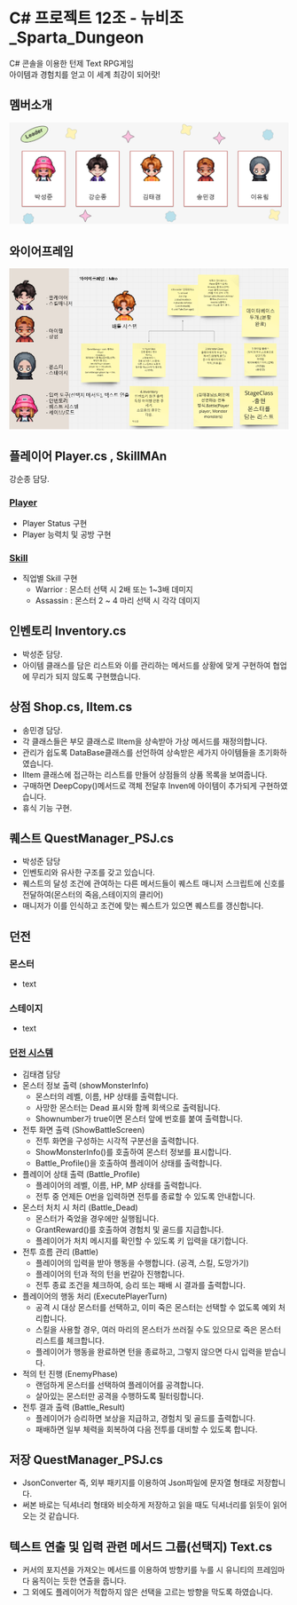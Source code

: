 # C# 프로젝트 12조 - 뉴비조_Sparta_Dungeon

C# 콘솔을 이용한 턴제 Text RPG게임  
아이템과 경험치를 얻고 이 세계 최강이 되어랏!  

## 멤버소개 

![image](/README/introduce.png)  

## 와이어프레임
![image](/README/wireframe.png)  

## 플레이어 Player.cs , SkillMAn
강순종 담당.
### [Player](https://github.com/psj1208/TeamProejct_Dungeon/blob/main/TeamProejct_Dungeon/Player.cs)
- Player Status 구현
- Player 능력치 및 공방 구현
### [Skill](https://github.com/psj1208/TeamProejct_Dungeon/blob/main/TeamProejct_Dungeon/SkillManager.cs)
- 직업별 Skill 구현
  - Warrior : 몬스터 선택 시 2배 또는 1~3배 데미지
  - Assassin : 몬스터 2 ~ 4 마리 선택 시 각각 데미지
## 인벤토리 Inventory.cs
- 박성준 담당. 
- 아이템 클래스를 담은 리스트와 이를 관리하는 메서드를 상황에 맞게 구현하여 협업에 무리가 되지 않도록 구현했습니다.
## 상점 Shop.cs, IItem.cs
- 송민경 담당.
- 각 클래스들은 부모 클래스로 IItem을 상속받아 가상 메서드를 재정의합니다.
- 관리가 쉽도록 DataBase클래스를 선언하여 상속받은 세가지 아이템들을 초기화하였습니다.
- IItem 클래스에 접근하는 리스트를 만들어 상점들의 상품 목록을 보여줍니다.
- 구매하면 DeepCopy()메서드로 객체 전달후 Inven에 아이템이 추가되게 구현하였습니다.
- 휴식 기능 구현.
## 퀘스트 QuestManager_PSJ.cs
- 박성준 담당
- 인벤토리와 유사한 구조를 갖고 있습니다.
- 퀘스트의 달성 조건에 관여하는 다른 메서드들이 퀘스트 매니저 스크립트에 신호를 전달하여(몬스터의 죽음,스테이지의 클리어)
- 매니저가 이를 인식하고 조건에 맞는 퀘스트가 있으면 퀘스트를 갱신합니다.
## 던전
### 몬스터
- text
### 스테이지
- text
### [던전 시스템](https://github.com/psj1208/TeamProejct_Dungeon/blob/main/TeamProejct_Dungeon/Program.cs)
- 김태겸 담당
- 몬스터 정보 출력 (showMonsterInfo)
  - 몬스터의 레벨, 이름, HP 상태를 출력합니다.
  - 사망한 몬스터는 Dead 표시와 함께 회색으로 출력됩니다.
  - Shownumber가 true이면 몬스터 앞에 번호를 붙여 출력합니다.
- 전투 화면 출력 (ShowBattleScreen)
  - 전투 화면을 구성하는 시각적 구분선을 출력합니다.
  - ShowMonsterInfo()를 호출하여 몬스터 정보를 표시합니다.
  - Battle_Profile()을 호출하여 플레이어 상태를 출력합니다.
- 플레이어 상태 출력 (Battle_Profile)
  - 플레이어의 레벨, 이름, HP, MP 상태를 출력합니다.
  - 전투 중 언제든 0번을 입력하면 전투를 종료할 수 있도록 안내합니다.
- 몬스터 처치 시 처리 (Battle_Dead)
  - 몬스터가 죽었을 경우에만 실행됩니다.
  - GrantReward()를 호출하여 경험치 및 골드를 지급합니다.
  - 플레이어가 처치 메시지를 확인할 수 있도록 키 입력을 대기합니다.
- 전투 흐름 관리 (Battle)
  - 플레이어의 입력을 받아 행동을 수행합니다. (공격, 스킬, 도망가기)
  - 플레이어의 턴과 적의 턴을 번갈아 진행합니다.
  - 전투 종료 조건을 체크하여, 승리 또는 패배 시 결과를 출력합니다.
- 플레이어의 행동 처리 (ExecutePlayerTurn)
  - 공격 시 대상 몬스터를 선택하고, 이미 죽은 몬스터는 선택할 수 없도록 예외 처리합니다.
  - 스킬을 사용할 경우, 여러 마리의 몬스터가 쓰러질 수도 있으므로 죽은 몬스터 리스트를 체크합니다.
  - 플레이어가 행동을 완료하면 턴을 종료하고, 그렇지 않으면 다시 입력을 받습니다.
- 적의 턴 진행 (EnemyPhase)
  - 랜덤하게 몬스터를 선택하여 플레이어를 공격합니다.
  - 살아있는 몬스터만 공격을 수행하도록 필터링합니다.
- 전투 결과 출력 (Battle_Result)
  - 플레이어가 승리하면 보상을 지급하고, 경험치 및 골드를 출력합니다.
  - 패배하면 일부 체력을 회복하여 다음 전투를 대비할 수 있도록 합니다.
## 저장 QuestManager_PSJ.cs
- JsonConverter 즉, 외부 패키지를 이용하여 Json파일에 문자열 형태로 저장합니다.
- 써본 바로는 딕셔너리 형태와 비슷하게 저장하고 읽을 때도 딕셔너리를 읽듯이 읽어오는 것 같습니다.
## 텍스트 연출 및 입력 관련 메서드 그룹(선택지) Text.cs
- 커서의 포지션을 가져오는 메서드를 이용하여 방향키를 누를 시 유니티의 프레임마다 움직이는 듯한 연출을 줍니다.
- 그 외에도 플레이어가 적합하지 않은 선택을 고르는 방향을 막도록 하였습니다.
